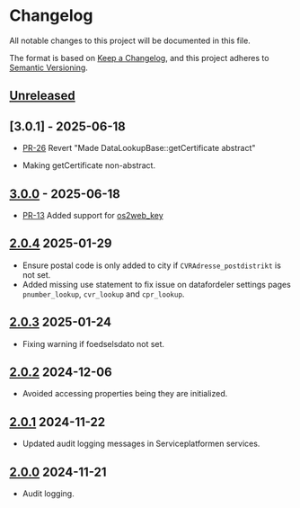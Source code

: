 # Changelog

All notable changes to this project will be documented in this file.

The format is based on [Keep a Changelog](https://keepachangelog.com/en/1.1.0/),
and this project adheres to [Semantic Versioning](https://semver.org/spec/v2.0.0.html).

## [Unreleased]

## [3.0.1] - 2025-06-18

* [PR-26](https://github.com/OS2web/os2web_datalookup/pull/26)
  Revert "Made DataLookupBase::getCertificate abstract"

* Making getCertificate non-abstract.

## [3.0.0] - 2025-06-18

* [PR-13](https://github.com/OS2web/os2web_datalookup/pull/13)
  Added support for [os2web_key](https://github.com/OS2web/os2web_key)

## [2.0.4] 2025-01-29

* Ensure postal code is only added to city if `CVRAdresse_postdistrikt` is not set.
* Added missing use statement to fix issue on datafordeler settings pages
  `pnumber_lookup`, `cvr_lookup` and `cpr_lookup`.

## [2.0.3] 2025-01-24

* Fixing warning if foedselsdato not set.

## [2.0.2] 2024-12-06

* Avoided accessing properties being they are initialized.

## [2.0.1] 2024-11-22

* Updated audit logging messages in Serviceplatformen services.

## [2.0.0] 2024-11-21

* Audit logging.

[Unreleased]: https://github.com/os2web/os2web_datalookup/compare/3.0.0...HEAD
[3.0.0]: https://github.com/os2web/os2web_datalookup/compare/2.0.4...3.0.0
[2.0.4]: https://github.com/os2web/os2web_datalookup/compare/2.0.3...2.0.4
[2.0.3]: https://github.com/os2web/os2web_datalookup/compare/2.0.2...2.0.3
[2.0.2]: https://github.com/os2web/os2web_datalookup/compare/2.0.1...2.0.2
[2.0.1]: https://github.com/os2web/os2web_datalookup/compare/2.0.0...2.0.1
[2.0.0]: https://github.com/os2web/os2web_datalookup/compare/1.11.5...2.0.0
